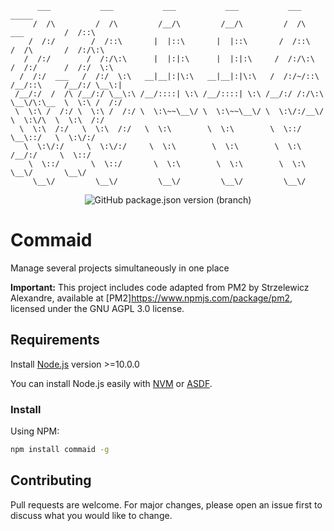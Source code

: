 ```
      ___           ___           ___           ___           ___                      _____    
     /  /\         /  /\         /__/\         /__/\         /  /\        ___         /  /::\   
    /  /:/        /  /::\       |  |::\       |  |::\       /  /::\      /  /\       /  /:/\:\  
   /  /:/        /  /:/\:\      |  |:|:\      |  |:|:\     /  /:/\:\    /  /:/      /  /:/  \:\ 
  /  /:/  ___   /  /:/  \:\   __|__|:|\:\   __|__|:|\:\   /  /:/~/::\  /__/::\     /__/:/ \__\:|
 /__/:/  /  /\ /__/:/ \__\:\ /__/::::| \:\ /__/::::| \:\ /__/:/ /:/\:\ \__\/\:\__  \  \:\ /  /:/
 \  \:\ /  /:/ \  \:\ /  /:/ \  \:\~~\__\/ \  \:\~~\__\/ \  \:\/:/__\/    \  \:\/\  \  \:\  /:/ 
  \  \:\  /:/   \  \:\  /:/   \  \:\        \  \:\        \  \::/          \__\::/   \  \:\/:/  
   \  \:\/:/     \  \:\/:/     \  \:\        \  \:\        \  \:\          /__/:/     \  \::/   
    \  \::/       \  \::/       \  \:\        \  \:\        \  \:\         \__\/       \__\/    
     \__\/         \__\/         \__\/         \__\/         \__\/                              

```
<div align="center">
    <img alt="GitHub package.json version (branch)" src="https://img.shields.io/github/package-json/v/mapuroglob/commaid/master">
</div>

# Commaid

Manage several projects simultaneously in one place

**Important:**
This project includes code adapted from PM2 by Strzelewicz Alexandre, available at [PM2]<https://www.npmjs.com/package/pm2>, licensed under the GNU AGPL 3.0 license.

## Requirements

Install [Node.js](https://nodejs.org/en/) version >=10.0.0

You can install Node.js easily with [NVM](https://github.com/nvm-sh/nvm#installing-and-updating) or [ASDF](https://blog.natterstefan.me/how-to-use-multiple-node-version-with-asdf).

### Install

Using NPM:

```bash
npm install commaid -g
```

## Contributing

Pull requests are welcome. For major changes, please open an issue first to discuss what you would like to change.
